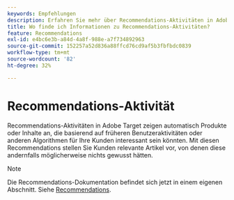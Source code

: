 ```yaml
---
keywords: Empfehlungen
description: Erfahren Sie mehr über Recommendations-Aktivitäten in Adobe [!DNL Target] , die automatisch Produkte oder Inhalte anzeigen, die basierend auf früheren Benutzeraktivitäten für Ihre Kunden interessant sein könnten.
title: Wo finde ich Informationen zu Recommendations-Aktivitäten?
feature: Recommendations
exl-id: e4bc6e3b-a84d-4a8f-988e-a7f734892963
source-git-commit: 152257a52d836a88ffcd76cd9af5b3fbfbdc0839
workflow-type: tm+mt
source-wordcount: '82'
ht-degree: 32%

---
```


# Recommendations-Aktivität

Recommendations-Aktivitäten in Adobe Target zeigen automatisch Produkte oder Inhalte an, die basierend auf früheren Benutzeraktivitäten oder anderen Algorithmen für Ihre Kunden interessant sein könnten. Mit diesen Recommendations stellen Sie Kunden relevante Artikel vor, von denen diese andernfalls möglicherweise nichts gewusst hätten.

>[!NOTE]
>
>Die Recommendations-Dokumentation befindet sich jetzt in einem eigenen Abschnitt. Siehe [Recommendations](/help/main/c-recommendations/recommendations.md#concept_7556C8A4543942F2A77B13A29339C0C0).
